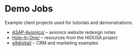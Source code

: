 # Demo Jobs

Example client projects used for tutorials and demonstrations.

- [ASAP-Avionics/](ASAP-Avionics/) – avionics website redesign notes
- [Hole-In-One/](Hole-In-One/) – resources from the HIOUSA project
- [e9digital/](e9digital/) – CRM and marketing examples
